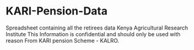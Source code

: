 # KARI-Pension-Data
Spreadsheet containing all the retirees data
Kenya Agricultural Research Institute
This Information is confidential and should only be used with reason
From KARI pension Scheme - KALRO.

